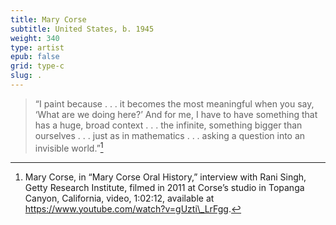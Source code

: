 ```yaml
---
title: Mary Corse
subtitle: United States, b. 1945
weight: 340
type: artist
epub: false
grid: type-c
slug: .
---
```

> “I paint because . . . it becomes the most meaningful when you say, ‘What are we doing here?’ And for me, I have to have something that has a huge, broad context . . . the infinite, something bigger than ourselves . . . just as in mathematics . . . asking a question into an invisible world.”[^1]

[^1]: Mary Corse, in “Mary Corse Oral History,” interview with Rani Singh, Getty Research Institute, filmed in 2011 at Corse’s studio in Topanga Canyon, California, video, 1:02:12, available at https://www.youtube.com/watch?v=gUzti\_LrFgg.
